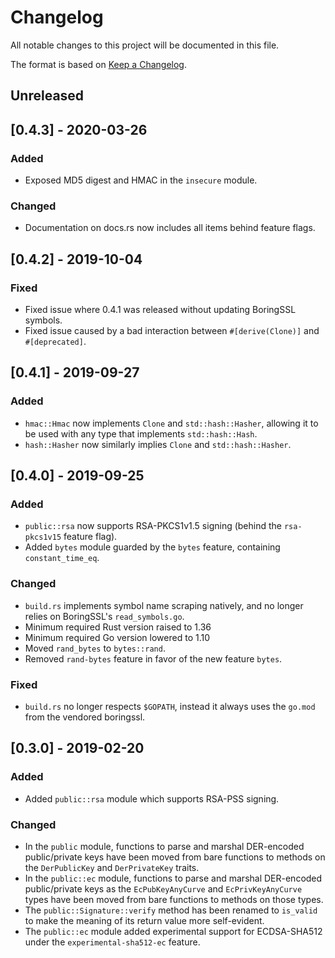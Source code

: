 <!-- Copyright 2018 Google LLC

Use of this source code is governed by an MIT-style
license that can be found in the LICENSE file or at
https://opensource.org/licenses/MIT. -->

# Changelog

All notable changes to this project will be documented in this file.

The format is based on [Keep a Changelog](http://keepachangelog.com/en/1.0.0/).

## Unreleased

## [0.4.3] - 2020-03-26

### Added
- Exposed MD5 digest and HMAC in the `insecure` module.

### Changed
- Documentation on docs.rs now includes all items behind feature flags.

## [0.4.2] - 2019-10-04

### Fixed
- Fixed issue where 0.4.1 was released without updating BoringSSL symbols.
- Fixed issue caused by a bad interaction between `#[derive(Clone)]` and
  `#[deprecated]`.

## [0.4.1] - 2019-09-27

### Added
- `hmac::Hmac` now implements `Clone` and `std::hash::Hasher`, allowing it to be
  used with any type that implements `std::hash::Hash`.
- `hash::Hasher` now similarly implies `Clone` and `std::hash::Hasher`.

## [0.4.0] - 2019-09-25

### Added
- `public::rsa` now supports RSA-PKCS1v1.5 signing (behind the `rsa-pkcs1v15`
  feature flag).
- Added `bytes` module guarded by the `bytes` feature, containing
  `constant_time_eq`.

### Changed
- `build.rs` implements symbol name scraping natively, and no longer relies on
  BoringSSL's `read_symbols.go`.
- Minimum required Rust version raised to 1.36
- Minimum required Go version lowered to 1.10
- Moved `rand_bytes` to `bytes::rand`.
- Removed `rand-bytes` feature in favor of the new feature `bytes`.

### Fixed
- `build.rs` no longer respects `$GOPATH`, instead it always uses the
  `go.mod` from the vendored boringssl.

## [0.3.0] - 2019-02-20

### Added
- Added `public::rsa` module which supports RSA-PSS signing.

### Changed
- In the `public` module, functions to parse and marshal DER-encoded
  public/private keys have been moved from bare functions to methods on the
  `DerPublicKey` and `DerPrivateKey` traits.
- In the `public::ec` module, functions to parse and marshal DER-encoded
  public/private keys as the `EcPubKeyAnyCurve` and `EcPrivKeyAnyCurve` types
  have been moved from bare functions to methods on those types.
- The `public::Signature::verify` method has been renamed to `is_valid` to make
  the meaning of its return value more self-evident.
- The `public::ec` module added experimental support for ECDSA-SHA512 under the
  `experimental-sha512-ec` feature.
